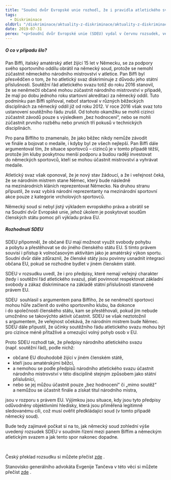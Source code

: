 ```yaml
---
title: "Soudní dvůr Evropské unie rozhodl, že i pravidla atletického svazu mohou být diskriminační."
tags:
  - Diskriminace
oldUrl: "/diskriminace/aktuality-z-diskriminace/aktuality-z-diskriminace-2019/soudni-dvur-evropske-unie-rozhodl-ze-i-pravidla-atletickeho-svazu-mohou-byt-diskriminacni/"
date: 2019-07-31
perex: "<p>Soudní dvůr Evropské unie (SDEU) vydal v červnu rozsudek, ve kterém rozhodl, že pravidla atletického svazu, která vylučují cizí státní příslušníky z účasti na národním mistrovství, jsou diskriminační. Omezují totiž volný pohyb osob uvnitř EU a jsou tak v rozporu s čl. 18, 21 a 165 Smlouvy o fungování EU.</p>"
---
```


<!-- imported from the old website -->

<h5>O co v případu šlo?</h5> <p>Pan Biffi, italský amatérský atlet žijící 15 let v Německu, se za podpory svého sportovního oddílu obrátil na německý soud, protože se nemohl zúčastnit německého národního mistrovství v atletice. Pan Biffi byl přesvědčen o tom, že ho atletický svaz diskriminuje z důvodu jeho státní příslušnosti. Soutěžní řád atletického svazu totiž do roku 2016 stanovil, že se neněmečtí občané mohou zúčastnit národního mistrovství v případě, že mají po dobu jednoho roku startovní akreditaci za německý oddíl. Tuto podmínku pan Biffi splňoval, neboť startoval v různých běžeckých disciplínách za německý oddíl již od roku 2012. V roce 2016 však svaz toto ustanovení soutěžního řádu zrušil. Od tohoto okamžiku se mohli cizinci zúčastnit závodů pouze s výsledkem „bez hodnocení“, nebo se mohli zúčastnit prvního rozběhu nebo prvních tří pokusů v technických disciplínách. </p> <p>Pro pana Biffiho to znamenalo, že jako běžec nikdy nemůže závodit ve finále a bojovat o medaile, i kdyby byl ze všech nejlepší. Pan Biffi dále argumentoval tím, že situace sportovců – cizinců je v tomto případě těžší, protože jim kluby poskytnou menší podporu a budou raději investovat do německých sportovců, kteří se mohou účastnit mistrovství a vyhrávat medaile.</p> <p>Atletický svaz však oponoval, že je nový stav žádoucí, a že i veřejnost čeká, že se národním mistrem stane Němec, který bude následně na mezinárodních kláních reprezentovat Německo. Na druhou stranu připustil, že svaz vybírá národní reprezentanty na mezinárodní sportovní akce pouze z kategorie vrcholových sportovců.</p> <p>Německý soud si nebyl jistý výkladem evropského práva a obrátil se na Soudní dvůr Evropské unie, jehož úkolem je poskytovat soudům členských státu pomoc při výkladu práva EU.</p> <h5>Rozhodnutí SDEU</h5> <p>SDEU připomněl, že občané EU mají možnost využít svobody pohybu a pobytu a přestěhovat se do jiného členského státu EU. S tímto právem souvisí i přístup k volnočasovým aktivitám jako je amatérský výkon sportu. Soudní dvůr dále zdůraznil, že členské státy jsou povinny usnadnit integraci občana EU, pokud se rozhodne bydlet v jiném členském státě. </p> <p>SDEU v rozsudku uvedl, že i pro předpisy, které nemají veřejný charakter (tedy i soutěžní řád atletického svazu), platí povinnost respektovat základní svobody a zákaz diskriminace na základě státní příslušnosti stanovené právem EU.</p> <p>SDEU  souhlasil s argumentem pana Biffiho, že se neněmečtí sportovci mohou hůře začlenit do svého sportovního klubu, ba dokonce i do společnosti členského státu, kam se přestěhovali, pokud jim nebude umožněno se takovýchto aktivit účastnit. SDEU se však neztotožnil s argumentem, že veřejnost očekává, že národním mistrem bude Němec. SDEU dále připustil, že účinky soutěžního řádu atletického svazu mohou být pro cizince méně přitažlivé a omezující volný pohyb osob v EU.</p> <p>Proto SDEU rozhodl tak, že předpisy národního atletického svazu (např. soutěžní řád), podle nichž:</p><ul><li>občané EU dlouhodobě žijící v jiném členském státě, </li><li>kteří jsou amatérskými běžci,</li><li>a nemohou se podle předpisů národního atletického svazu účastnit národního mistrovství v této disciplíně stejným způsobem jako státní příslušníci,</li><li>nebo se jej můžou účastnit pouze „bez hodnocení“ či „mimo soutěž“ a nemůžou se účastnit finále a získat titul národního mistra,</li></ul> <p>jsou v rozporu s právem EU. Výjimkou jsou situace, kdy jsou tyto předpisy odůvodněny objektivními hledisky, která jsou přiměřená legitimně sledovanému cíli, což musí ověřit předkládající soud (v tomto případě německý soud). </p> <p>Bude tedy zajímavé počkat si na to, jak německý soud zohlední výše uvedený rozsudek SDEU v soudním řízení mezi panem Biffim a německým atletickým svazem a jak tento spor nakonec dopadne.</p><br /> <p>Český překlad rozsudku si můžete přečíst <a title="Otevření do nového okna" href="http://curia.europa.eu/juris/document/document.jsf?text=&amp;docid=214943&amp;pageIndex=0&amp;doclang=CS&amp;mode=lst&amp;dir=&amp;occ=first&amp;part=1&amp;cid=5074554" target="_blank">zde</a> <img alt="" src="https://www.ochrance.cz/typo3/ext/od_linkdesc/icons/external.gif" class="od_linkdesc_icon_external" />.</p> <p>Stanovisko generálního advokáta Evgenije Tančeva v této věci si můžete přečíst <a title="Otevření do nového okna" href="http://curia.europa.eu/juris/document/document.jsf?text=&amp;docid=211444&amp;pageIndex=0&amp;doclang=CS&amp;mode=lst&amp;dir=&amp;occ=first&amp;part=1&amp;cid=5074554" target="_blank">zde</a> <img alt="" src="https://www.ochrance.cz/typo3/ext/od_linkdesc/icons/external.gif" class="od_linkdesc_icon_external" />.</p> <p> </p><br />
